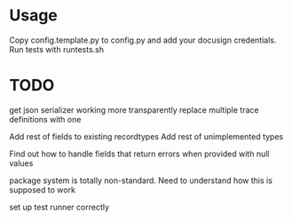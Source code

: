 # Usage

Copy config.template.py to config.py and add your docusign credentials.
Run tests with runtests.sh

# TODO
get json serializer working more transparently
replace multiple trace definitions with one

Add rest of fields to existing recordtypes
Add rest of unimplemented types

Find out how to handle fields that return errors when provided
with null values

package system is totally non-standard. Need to understand how this is supposed to work

set up test runner correctly
